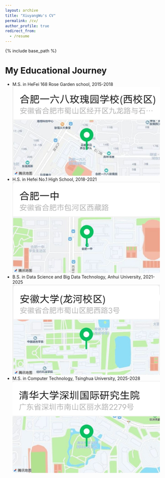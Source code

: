```yaml
---
layout: archive
title: "XiuyangWu's CV"
permalink: /cv/
author_profile: true
redirect_from:
  - /resume
---
```


{% include base_path %}

My Educational Journey
======
* M.S. in HeFei 168 Rose Garden school, 2015-2018  
  ![HeFei 168 Rose Garden](/images/HeFei_168_Rose_Garden.jpg)
* H.S. in Hefei No.1 High School, 2018-2021  
  ![Hefei No.1 High School](/images/Hefei_No1_High_School.jpg)
* B.S. in Data Science and Big Data Technology, Anhui University, 2021-2025  
  ![Anhui University](/images/Anhui_University.jpg)
* M.S. in Computer Technology, Tsinghua University, 2025-2028  
  ![Tsinghua University](/images/Tsinghua_University.jpg)
<!-- * * Ph.D in Version Control Theory, GitHub University, 2018 (expected) -->
